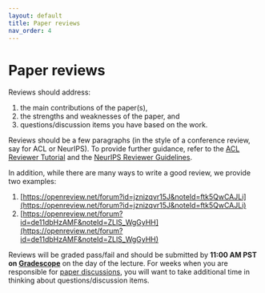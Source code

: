 ```yaml
---
layout: default
title: Paper reviews
nav_order: 4
---
```

# Paper reviews

Reviews should address:

1. the main contributions of the paper(s),
2. the strengths and weaknesses of the paper, and
3. questions/discussion items you have based on the work.

Reviews should be a few paragraphs (in the style of a conference review, say for ACL or NeurIPS).
To provide further guidance, refer to the [ACL Reviewer Tutorial](https://aclrollingreview.org/reviewertutorial) and the [NeurIPS Reviewer Guidelines](https://neurips.cc/Conferences/2021/Reviewer-Guidelines). 

In addition, while there are many ways to write a good review, we provide two examples: 
1. [https://openreview.net/forum?id=jznizqvr15J&noteId=ftk5QwCAJLi](https://openreview.net/forum?id=jznizqvr15J&noteId=ftk5QwCAJLi)
2. [https://openreview.net/forum?id=de11dbHzAMF&noteId=ZLlS_WgGyHH](https://openreview.net/forum?id=de11dbHzAMF&noteId=ZLlS_WgGyHH) 

Reviews will be graded pass/fail and should be submitted by **11:00 AM PST on [Gradescope](https://www.gradescope.com/courses/342794)** on the day of the lecture. 
For weeks when you are responsible for [paper discussions](https://stanford-cs324.github.io/winter2022/paper-discussions/), you will want to take additional time in thinking about questions/discussion items.  

